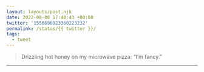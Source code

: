 ```yaml
---
layout: layouts/post.njk
date: 2022-08-08 17:40:43 +00:00
twitter: '1556696923360223232'
permalink: /status/{{ twitter }}/
tags: 
  - tweet
---
```


> Drizzling hot honey on my microwave pizza: “I’m fancy.”

---
